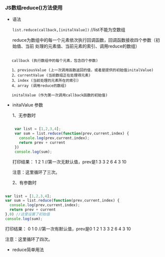 ### JS数组reduce()方法使用 ###

+ 语法

  ` list.reduce(callback,[initalValue]) `  //list不能为空数组

   reduce为数组中的每一个元素依次执行回调函数，回调函数接收四个参数（初始值、当前
处理的元素值、当前元素的索引、调用reduce的数组）

 ```

    callback (执行数组中的每个元素，包含四个参数)

    1、previousValue (上一次调用函数返回的值，或者是提供的初始值initalValue)
    2、currentValue (当前数组正在处理得元素)
    3、index (当前处理的元素所在的索引)
    4、array (调用reduce的数组)

    initalValue (作为第一次调用callback函数的初始值)

 ```

 + initalValue 参数

   1、无参数时

   ```js

    var list = [1,2,3,4];
    var sum = list.reduce(function(prev,current,index) {
      console.log(prev,current,index);
      return prev + current
    })
    console.log(sum);

   ```
   打印结果：
   1 2 1    //第一次无默认值，prev是1
   3 3 2
   6 4 3
   10

   注意：这里循环了三次。

   2、有参数时

  ```js

  var list = [1,2,3,4];
  var sum = list.reduce(function(prev,current,index) {
    console.log(prev,current,index);
    return prev + current
  },0) //这里设置了初始值
  console.log(sum);

  ```

  打印结果：
  0 1 0   //第一次有默认值，prev是0
  1 2 1
  3 3 2
  6 4 3
  10

  注意：这里循环了四次。


  + reduce简单用法
